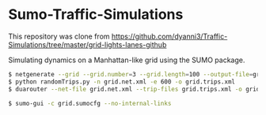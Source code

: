 # Sumo-Traffic-Simulations
This repository was clone from https://github.com/dyanni3/Traffic-Simulations/tree/master/grid-lights-lanes-github

Simulating dynamics on a Manhattan-like grid using the SUMO package.

```bash
$ netgenerate --grid --grid.number=3 --grid.length=100 --output-file=grid.net.xml
$ python randomTrips.py -n grid.net.xml -e 600 -o grid.trips.xml
$ duarouter --net-file grid.net.xml --trip-files grid.trips.xml -o grid.rou.xml

$ sumo-gui -c grid.sumocfg --no-internal-links
```
